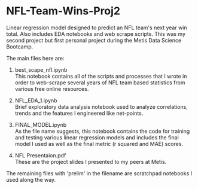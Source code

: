 # NFL-Team-Wins-Proj2
Linear regression model designed to predict an NFL team's next year win total. Also includes EDA notebooks and web scrape scripts. This was my second project but first personal project during the Metis Data Science Bootcamp. 

The main files here are:
1) best_scape_nfl.ipynb<br>
This notebook contains all of the scripts and processes that I wrote in order to web-scrape several years of NFL team based statistics from various free online resources. 

2) NFL_EDA_1.ipynb<br>
Brief exploratory data analysis notebook used to analyze correlations, trends and the features I engineered like net-points. 

3) FINAL_MODEL.ipynb<br>
As the file name suggests, this notebook contains the code for training and testing various linear regression models and includes the final model I used as well as the final metric (r squared and MAE) scores. 

4) NFL Presentaion.pdf<br>
These are the project slides I presented to my peers at Metis. 

The remaining files with 'prelim' in the filename are scratchpad notebooks I used along the way. 
 
